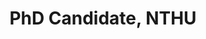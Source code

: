 ---
name: Elvis Saravia
title: PhD Candidate, NTHU
modal-id: 1
img:  saravia.png   
thumbnail: saravia.png
alt: Picture of Elvis Saravia
topic: Contextualized Affect Representations for Emotion Recognition
bio: Elvis Saravia is a Ph.D. candidate at National Tsing Hua University in Taiwan. He is currently researching and building machine learning and natural language processing systems that better understand online social behaviors such as sentiment, hate speech, emotion, and mental disorders. He is also keen on developing deep affective computing systems that understand the hidden and explicit emotional language of textual information to facilitate the improvement of interactive computing systems such as empathetic conversational agents. He also has a deep interest in teaching and educating junior researchers and developers (from both industry and academia) about recent trends in machine learning and natural language processing, which he achieves through online publications, blog articles, special lectures, speeches, personal interviews, and newsletters. Elvis is currently a top and regular writer on Medium, in categories such as “Artificial Intelligence”, “Innovation”, and “Technology”, and recently founded a publication, called dair.ai, where he regularly discusses AI perspectives, research, and trends.
website: https://twitter.com/omarsar0
tags: oral
featuredOrder: 5
---
